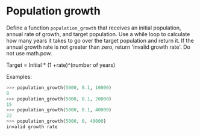 # Population growth

Define a function `population_growth` that receives an initial population,
annual rate of growth, and target population. Use a while loop to calculate 
how many years it takes to go over the target population and return it. If
the annual growth rate is not greater than zero, return 'invalid growth rate'.
Do not use math.pow.

Target = Initial * (1 +rate)^(number of years)


Examples:

```python
>>> population_growth(5000, 0.1, 10000)
8
>>> population_growth(5000, 0.1, 20000)
15
>>> population_growth(5000, 0.1, 40000)
22
>>> population_growth(5000, 0, 40000)
invalid growth rate
```
